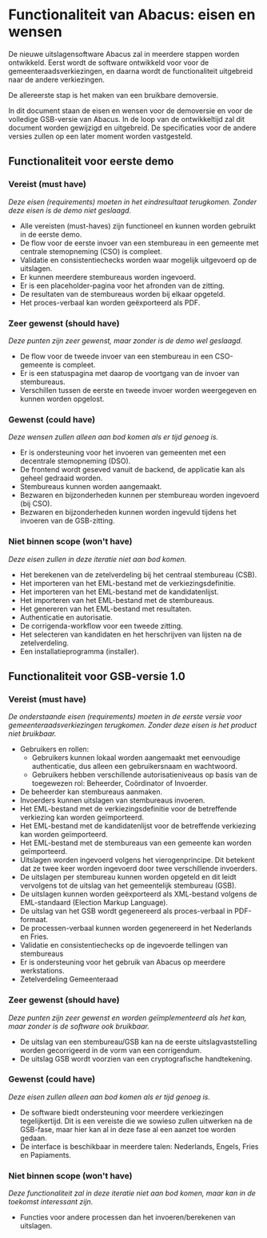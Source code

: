 # Functionaliteit van Abacus: eisen en wensen

De nieuwe uitslagensoftware Abacus zal in meerdere stappen worden ontwikkeld. Eerst wordt de software ontwikkeld voor voor de gemeenteraadsverkiezingen, en daarna wordt de functionaliteit uitgebreid naar de andere verkiezingen. 

De allereerste stap is het maken van een bruikbare demoversie.

In dit document staan de eisen en wensen voor de demoversie en voor de volledige GSB-versie van Abacus.
In de loop van de ontwikkeltijd zal dit document worden gewijzigd en uitgebreid. De specificaties voor de andere versies zullen op een later moment worden vastgesteld.

## Functionaliteit voor eerste demo

### Vereist (must have)

*Deze eisen (requirements) moeten in het eindresultaat terugkomen. Zonder deze eisen is de demo niet geslaagd.*

- Alle vereisten (must-haves) zijn functioneel en kunnen worden gebruikt in de eerste demo.
- De flow voor de eerste invoer van een stembureau in een gemeente met centrale stemopneming (CSO) is compleet.
- Validatie en consistentiechecks worden waar mogelijk uitgevoerd op de uitslagen.
- Er kunnen meerdere stembureaus worden ingevoerd.
- Er is een placeholder-pagina voor het afronden van de zitting.
- De resultaten van de stembureaus worden bij elkaar opgeteld.
- Het proces-verbaal kan worden geëxporteerd als PDF.

### Zeer gewenst (should have)

*Deze punten zijn zeer gewenst, maar zonder is de demo wel geslaagd.*

- De flow voor de tweede invoer van een stembureau in een CSO-gemeente is compleet.
- Er is een statuspagina met daarop de voortgang van de invoer van stembureaus.
- Verschillen tussen de eerste en tweede invoer worden weergegeven en kunnen worden opgelost.

### Gewenst (could have)

*Deze wensen zullen alleen aan bod komen als er tijd genoeg is.*

- Er is ondersteuning voor het invoeren van gemeenten met een decentrale stemopneming (DSO).
- De frontend wordt geseved vanuit de backend, de applicatie kan als geheel gedraaid worden.
- Stembureaus kunnen worden aangemaakt.
- Bezwaren en bijzonderheden kunnen per stembureau worden ingevoerd (bij CSO).
- Bezwaren en bijzonderheden kunnen worden ingevuld tijdens het invoeren van de GSB-zitting.

### Niet binnen scope (won't have)

*Deze eisen zullen in deze iteratie niet aan bod komen.*

- Het berekenen van de zetelverdeling bij het centraal stembureau (CSB).
- Het importeren van het EML-bestand met de verkiezingsdefinitie.
- Het importeren van het EML-bestand met de kandidatenlijst.
- Het importeren van het EML-bestand met de stembureaus.
- Het genereren van het EML-bestand met resultaten.
- Authenticatie en autorisatie.
- De corrigenda-workflow voor een tweede zitting.
- Het selecteren van kandidaten en het herschrijven van lijsten na de zetelverdeling.
- Een installatieprogramma (installer).

## Functionaliteit voor GSB-versie 1.0

### Vereist (must have)

*De onderstaande eisen (requirements) moeten in de eerste versie voor gemeenteraadsverkiezingen terugkomen. Zonder deze eisen is het product niet bruikbaar.*

- Gebruikers en rollen:
  - Gebruikers kunnen lokaal worden aangemaakt met eenvoudige authenticatie, dus alleen een gebruikersnaam en wachtwoord.
  - Gebruikers hebben verschillende autorisatieniveaus op basis van de toegewezen rol: Beheerder, Coördinator of Invoerder.
- De beheerder kan stembureaus aanmaken.
- Invoerders kunnen uitslagen van stembureaus invoeren.
- Het EML-bestand met de verkiezingsdefinitie voor de betreffende verkiezing kan worden geïmporteerd.
- Het EML-bestand met de kandidatenlijst voor de betreffende verkiezing kan worden geïmporteerd.
- Het EML-bestand met de stembureaus van een gemeente kan worden geïmporteerd.
- Uitslagen worden ingevoerd volgens het vierogenprincipe. Dit betekent dat ze twee keer worden ingevoerd door twee verschillende invoerders.
- De uitslagen per stembureau kunnen worden opgeteld en dit leidt vervolgens tot de uitslag van het gemeentelijk stembureau (GSB).
- De uitslagen kunnen worden geëxporteerd als XML-bestand volgens de EML-standaard (Election Markup Language).
- De uitslag van het GSB wordt gegenereerd als proces-verbaal in PDF-formaat.
- De processen-verbaal kunnen worden gegenereerd in het Nederlands en Fries.
- Validatie en consistentiechecks op de ingevoerde tellingen van stembureaus
- Er is ondersteuning voor het gebruik van Abacus op meerdere werkstations.
- Zetelverdeling Gemeenteraad


### Zeer gewenst (should have)

*Deze punten zijn zeer gewenst en worden geïmplementeerd als het kan, maar zonder is de software ook bruikbaar.*

- De uitslag van een stembureau/GSB kan na de eerste uitslagvaststelling worden gecorrigeerd in de vorm van een corrigendum.
- De uitslag GSB wordt voorzien van een cryptografische handtekening.

### Gewenst (could have)

*Deze eisen zullen alleen aan bod komen als er tijd genoeg is.*

- De software biedt ondersteuning voor meerdere verkiezingen tegelijkertijd. Dit is een vereiste die we sowieso zullen uitwerken na de GSB-fase, maar hier kan al in deze fase al een aanzet toe worden gedaan.
- De interface is beschikbaar in meerdere talen: Nederlands, Engels, Fries en Papiaments.

### Niet binnen scope (won't have)

*Deze functionaliteit zal in deze iteratie niet aan bod komen, maar kan in de toekomst interessant zijn.*

- Functies voor andere processen dan het invoeren/berekenen van uitslagen.
